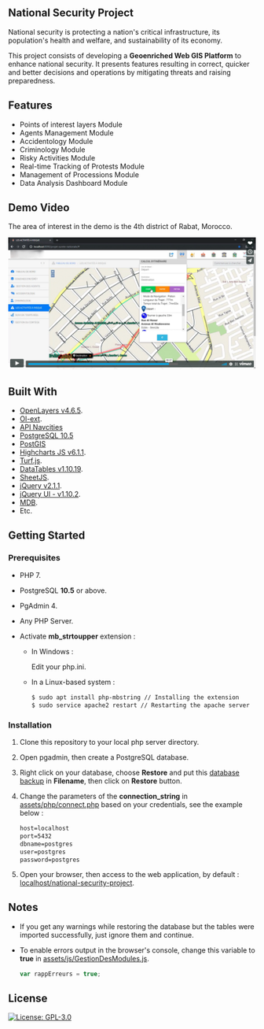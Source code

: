 ## National Security Project

National security is protecting a nation's critical infrastructure, its population's health and welfare, and sustainability of its economy.

This project consists of developing a **Geoenriched Web GIS Platform** to enhance national security. It presents features resulting in correct, quicker and better decisions and operations by mitigating threats and raising preparedness.

## Features

- Points of interest layers Module
- Agents Management Module
- Accidentology Module
- Criminology Module
- Risky Activities Module
- Real-time Tracking of Protests Module
- Management of Processions Module
- Data Analysis Dashboard Module

## Demo Video

The area of interest in the demo is the 4th district of Rabat, Morocco.

[![](demo/images/thumbnail.png)](https://player.vimeo.com/video/350945354?autoplay=true)


## Built With

- [OpenLayers v4.6.5](https://openlayers.org/en/v4.6.5/apidoc/).
- [Ol-ext](https://viglino.github.io/ol-ext/).
- [API Navcities](http://www.navcities.com/site/documentation/index.html)
- [PostgreSQL 10.5](https://www.postgresql.org/docs/10/release-10-5.html)
- [PostGIS](https://postgis.net/)
- [Highcharts JS v6.1.1](https://www.highcharts.com/blog/download/).
- [Turf.js](http://turfjs.org/getting-started).
- [DataTables v1.10.19](https://cdn.datatables.net/1.10.19/).
- [SheetJS](http://sheetjs.com/).
- [jQuery v2.1.1](https://code.jquery.com/jquery/).
- [jQuery UI - v1.10.2](https://jqueryui.com/download/all/).
- [MDB](https://mdbootstrap.com/docs/jquery/getting-started/download/).
- Etc.

## Getting Started

### Prerequisites
- PHP 7.
- PostgreSQL **10.5** or above.
- PgAdmin 4.
- Any PHP Server.
- Activate **mb_strtoupper** extension :

  - In Windows :
  
    Edit your php.ini.

  - In a Linux-based system :
  
    ```console
    $ sudo apt install php-mbstring // Installing the extension
    $ sudo service apache2 restart // Restarting the apache server
    ```

### Installation

1. Clone this repository to your local php server directory.
2. Open pgadmin, then create a PostgreSQL database.
3. Right click on your database, choose **Restore** and put this [database backup](spatial-database/script.backup) in **Filename**, then click on **Restore** button.
4. Change the parameters of the **connection_string** in [assets/php/connect.php](assets/php/connect.php) based on your credentials, see the example below :

    ```
    host=localhost
    port=5432
    dbname=postgres
    user=postgres
    password=postgres
    ```
5. Open your browser, then access to the web application, by default : [localhost/national-security-project](http://localhost/national-security-project).

## Notes
- If you get any warnings while restoring the database but the tables were imported successfully, just ignore them and continue.

- To enable errors output in the browser's console, change this variable to **true** in [assets/js/GestionDesModules.js](assets/js/GestionDesModules.js).

    ```javascript
    var rappErreurs = true;
    ```

## License

[![License: GPL-3.0](https://img.shields.io/badge/License-GPLv3-blue.svg)](https://github.com/sambakk/national-security-project/blob/master/LICENSE)    




